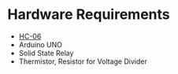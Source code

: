 # Hardware Requirements

- [HC-06](https://www.amazon.com/DSD-TECH-Wireless-Bluetooth-Transceiver/dp/B01FCQZ8VW/ref=sr_1_1_sspa?ie=UTF8&qid=1523650498&sr=8-1-spons&keywords=hc-06&psc=1)
- Arduino UNO
- Solid State Relay
- Thermistor, Resistor for Voltage Divider
